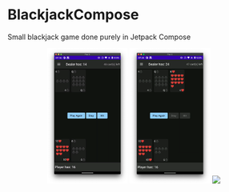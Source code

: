# BlackjackCompose
Small blackjack game done purely in Jetpack Compose

<p align="center">
  <img src="blackjack_start.png" width="32%"/>
  <img src="blackjack_win.png" width="32%"/>
  <img src="blackjack_stats" width="32%"/>
</p>